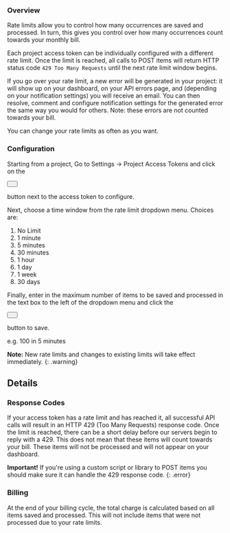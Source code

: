 ### Overview

Rate limits allow you to control how many occurrences are saved and
processed. In turn, this gives you control over how many occurrences
count towards your monthly bill.

Each project access token can be individually configured with a
different rate limit. Once the limit is reached, all calls to POST items
will return HTTP status code `429 Too Many Requests` until the next rate
limit window begins.

If you go over your rate limit, a new error will be generated in your
project: it will show up on your dashboard, on your API errors page, and
(depending on your notification settings) you will receive an email. You
can then resolve, comment and configure notification settings for the
generated error the same way you would for others. Note: these errors
are not counted towards your bill.

You can change your rate limits as often as you want.

### Configuration

Starting from a project, Go to Settings -\> Project Access Tokens and
click on the

<button class="btn btn-sm" style="padding: 5px 10px;"><span class="glyphicon glyphicon-pencil"></span></button>

button next to the access token to configure.

Next, choose a time window from the rate limit dropdown menu. Choices
are:

1.  No Limit
2.  1 minute
3.  5 minutes
4.  30 minutes
5.  1 hour
6.  1 day
7.  1 week
8.  30 days

Finally, enter in the maximum number of items to be saved and processed
in the text box to the left of the dropdown menu and click the

<button class="btn btn-sm" style="padding: 5px 10px;"><span class="glyphicon glyphicon-ok"></span></button>

button to save.

e.g. 100 in 5 minutes

**Note:** New rate limits and changes to existing limits will take effect immediately.
{: .warning}

Details
-------

### Response Codes

If your access token has a rate limit and has reached
it, all successful API calls will result in an HTTP 429 (Too Many
Requests) response code. Once the limit is reached, there can be a short
delay before our servers begin to reply with a 429. This does not mean
that these items will count towards your bill. These items will not be
processed and will not appear on your dashboard.

**Important!** If you're using a custom script or library to POST items you should make sure it can
handle the 429 response code.
{: .error}

### Billing

At the end of your billing cycle, the total charge is calculated based
on all items saved and processed. This will not include items that were not processed due to your
rate limits.
